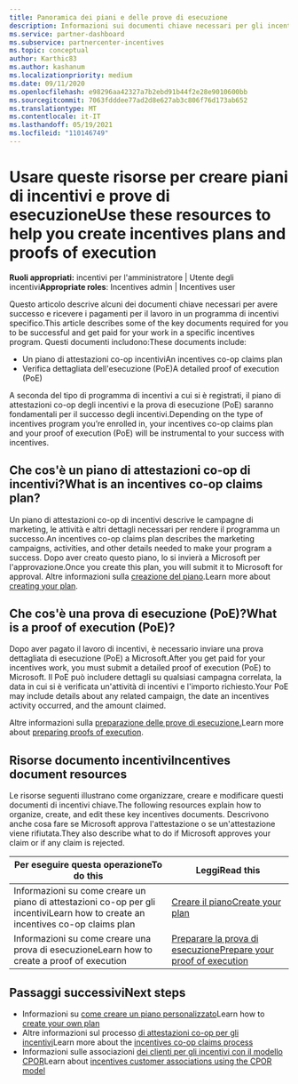 ```yaml
---
title: Panoramica dei piani e delle prove di esecuzione
description: Informazioni sui documenti chiave necessari per gli incentivi, tra cui un piano di attestazioni co-op per incentivi e una prova dettagliata di esecuzione (PoE).
ms.service: partner-dashboard
ms.subservice: partnercenter-incentives
ms.topic: conceptual
author: Karthic83
ms.author: kashanum
ms.localizationpriority: medium
ms.date: 09/11/2020
ms.openlocfilehash: e98296aa42327a7b2ebd91b44f2e28e9010600bb
ms.sourcegitcommit: 7063fdddee77ad2d8e627ab3c806f76d173ab652
ms.translationtype: MT
ms.contentlocale: it-IT
ms.lasthandoff: 05/19/2021
ms.locfileid: "110146749"
---
```

# <a name="use-these-resources-to-help-you-create-incentives-plans-and-proofs-of-execution"></a><span data-ttu-id="143dc-103">Usare queste risorse per creare piani di incentivi e prove di esecuzione</span><span class="sxs-lookup"><span data-stu-id="143dc-103">Use these resources to help you create incentives plans and proofs of execution</span></span>

<span data-ttu-id="143dc-104">**Ruoli appropriati:** incentivi per l'amministratore | Utente degli incentivi</span><span class="sxs-lookup"><span data-stu-id="143dc-104">**Appropriate roles**: Incentives admin | Incentives user</span></span>

<span data-ttu-id="143dc-105">Questo articolo descrive alcuni dei documenti chiave necessari per avere successo e ricevere i pagamenti per il lavoro in un programma di incentivi specifico.</span><span class="sxs-lookup"><span data-stu-id="143dc-105">This article describes some of the key documents required for you to be successful and get paid for your work in a specific incentives program.</span></span> <span data-ttu-id="143dc-106">Questi documenti includono:</span><span class="sxs-lookup"><span data-stu-id="143dc-106">These documents include:</span></span>

- <span data-ttu-id="143dc-107">Un piano di attestazioni co-op incentivi</span><span class="sxs-lookup"><span data-stu-id="143dc-107">An incentives co-op claims plan</span></span>
- <span data-ttu-id="143dc-108">Verifica dettagliata dell'esecuzione (PoE)</span><span class="sxs-lookup"><span data-stu-id="143dc-108">A detailed proof of execution (PoE)</span></span>

<span data-ttu-id="143dc-109">A seconda del tipo di programma di incentivi a cui si è registrati, il piano di attestazioni co-op degli incentivi e la prova di esecuzione (PoE) saranno fondamentali per il successo degli incentivi.</span><span class="sxs-lookup"><span data-stu-id="143dc-109">Depending on the type of incentives program you’re enrolled in, your incentives co-op claims plan and your proof of execution (PoE) will be instrumental to your success with incentives.</span></span>

## <a name="what-is-an-incentives-co-op-claims-plan"></a><span data-ttu-id="143dc-110">Che cos'è un piano di attestazioni co-op di incentivi?</span><span class="sxs-lookup"><span data-stu-id="143dc-110">What is an incentives co-op claims plan?</span></span>

<span data-ttu-id="143dc-111">Un piano di attestazioni co-op di incentivi descrive le campagne di marketing, le attività e altri dettagli necessari per rendere il programma un successo.</span><span class="sxs-lookup"><span data-stu-id="143dc-111">An incentives co-op claims plan describes the marketing campaigns, activities, and other details needed to make your program a success.</span></span> <span data-ttu-id="143dc-112">Dopo aver creato questo piano, lo si invierà a Microsoft per l'approvazione.</span><span class="sxs-lookup"><span data-stu-id="143dc-112">Once you create this plan, you will submit it to Microsoft for approval.</span></span> <span data-ttu-id="143dc-113">Altre informazioni sulla [creazione del piano](incentives-create-your-plan.md).</span><span class="sxs-lookup"><span data-stu-id="143dc-113">Learn more about [creating your plan](incentives-create-your-plan.md).</span></span>

## <a name="what-is-a-proof-of-execution-poe"></a><span data-ttu-id="143dc-114">Che cos'è una prova di esecuzione (PoE)?</span><span class="sxs-lookup"><span data-stu-id="143dc-114">What is a proof of execution (PoE)?</span></span>

<span data-ttu-id="143dc-115">Dopo aver pagato il lavoro di incentivi, è necessario inviare una prova dettagliata di esecuzione (PoE) a Microsoft.</span><span class="sxs-lookup"><span data-stu-id="143dc-115">After you get paid for your incentives work, you must submit a detailed proof of execution (PoE) to Microsoft.</span></span> <span data-ttu-id="143dc-116">Il PoE può includere dettagli su qualsiasi campagna correlata, la data in cui si è verificata un'attività di incentivi e l'importo richiesto.</span><span class="sxs-lookup"><span data-stu-id="143dc-116">Your PoE may include details about any related campaign, the date an incentives activity occurred, and the amount claimed.</span></span> 

<span data-ttu-id="143dc-117">Altre informazioni sulla [preparazione delle prove di esecuzione.](incentives-prepare-your-proof-of-execution.md)</span><span class="sxs-lookup"><span data-stu-id="143dc-117">Learn more about [preparing proofs of execution](incentives-prepare-your-proof-of-execution.md).</span></span>

## <a name="incentives-document-resources"></a><span data-ttu-id="143dc-118">Risorse documento incentivi</span><span class="sxs-lookup"><span data-stu-id="143dc-118">Incentives document resources</span></span>

<span data-ttu-id="143dc-119">Le risorse seguenti illustrano come organizzare, creare e modificare questi documenti di incentivi chiave.</span><span class="sxs-lookup"><span data-stu-id="143dc-119">The following resources explain how to organize, create, and edit these key incentives documents.</span></span> <span data-ttu-id="143dc-120">Descrivono anche cosa fare se Microsoft approva l'attestazione o se un'attestazione viene rifiutata.</span><span class="sxs-lookup"><span data-stu-id="143dc-120">They also describe what to do if Microsoft approves your claim or if any claim is rejected.</span></span>

|  <span data-ttu-id="143dc-121">**Per eseguire questa operazione**</span><span class="sxs-lookup"><span data-stu-id="143dc-121">**To do this**</span></span>  |  <span data-ttu-id="143dc-122">**Leggi**</span><span class="sxs-lookup"><span data-stu-id="143dc-122">**Read this**</span></span>  |
|--------------|-----------|
| <span data-ttu-id="143dc-123">Informazioni su come creare un piano di attestazioni co-op per gli incentivi</span><span class="sxs-lookup"><span data-stu-id="143dc-123">Learn how to create an incentives co-op claims plan</span></span> | [<span data-ttu-id="143dc-124">Creare il piano</span><span class="sxs-lookup"><span data-stu-id="143dc-124">Create your plan</span></span>](incentives-create-your-plan.md)  |
<span data-ttu-id="143dc-125">Informazioni su come creare una prova di esecuzione</span><span class="sxs-lookup"><span data-stu-id="143dc-125">Learn how to create a proof of execution</span></span> | [<span data-ttu-id="143dc-126">Preparare la prova di esecuzione</span><span class="sxs-lookup"><span data-stu-id="143dc-126">Prepare your proof of execution</span></span>](incentives-prepare-your-proof-of-execution.md)  |

## <a name="next-steps"></a><span data-ttu-id="143dc-127">Passaggi successivi</span><span class="sxs-lookup"><span data-stu-id="143dc-127">Next steps</span></span>

- <span data-ttu-id="143dc-128">Informazioni su [come creare un piano personalizzato](incentives-create-your-plan.md)</span><span class="sxs-lookup"><span data-stu-id="143dc-128">Learn how to [create your own plan](incentives-create-your-plan.md)</span></span>
- <span data-ttu-id="143dc-129">Altre informazioni sul processo [di attestazioni co-op per gli incentivi](claims-overview.md)</span><span class="sxs-lookup"><span data-stu-id="143dc-129">Learn more about the [incentives co-op claims process](claims-overview.md)</span></span>
- <span data-ttu-id="143dc-130">Informazioni sulle associazioni [dei clienti per gli incentivi con il modello CPOR](submit-osa-claim.md)</span><span class="sxs-lookup"><span data-stu-id="143dc-130">Learn about [incentives customer associations using the CPOR model](submit-osa-claim.md)</span></span>